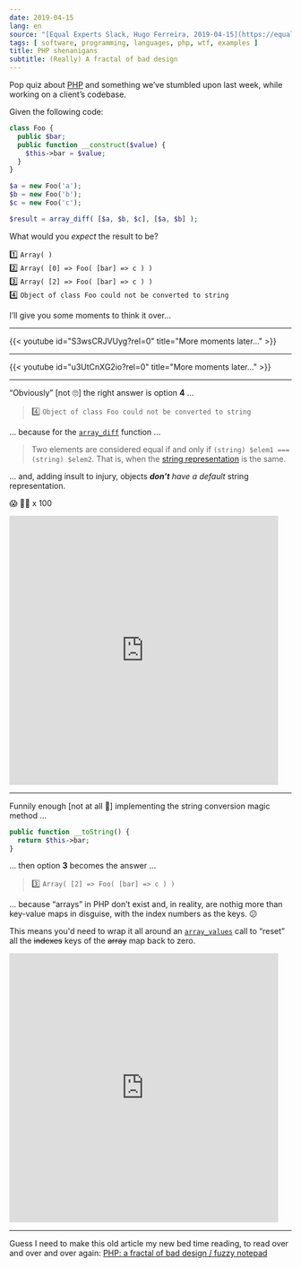 ```yaml
---
date: 2019-04-15
lang: en
source: "[Equal Experts Slack, Hugo Ferreira, 2019-04-15](https://equalexperts.slack.com/archives/C0S71RJA3/p1555313472003700)"
tags: [ software, programming, languages, php, wtf, examples ]
title: PHP shenanigans
subtitle: (Really) A fractal of bad design
---
```


Pop quiz about [PHP](https://www.php.net/) and something we’ve stumbled upon last week, while working on a client’s codebase.

<!--more-->

Given the following code:

```php
class Foo {
  public $bar;
  public function __construct($value) {
    $this->bar = $value;
  }
}

$a = new Foo('a');
$b = new Foo('b');
$c = new Foo('c');

$result = array_diff( [$a, $b, $c], [$a, $b] );
```

What would you *expect* the result to be?

1️⃣ `Array( )`  
2️⃣ `Array( [0] => Foo( [bar] => c ) )`  
3️⃣ `Array( [2] => Foo( [bar] => c ) )`  
4️⃣ `Object of class Foo could not be converted to string`

I’ll give you some moments to think it over…

---

{{< youtube id="S3wsCRJVUyg?rel=0" title="More moments later…" >}}

---

{{< youtube id="u3UtCnXG2io?rel=0" title="More moments later…" >}}

---

“Obviously” [not 🙄] the right answer is option **4** …

>  4️⃣ `Object of class Foo could not be converted to string`

… because for the [`array_diff`](https://www.php.net/manual/en/function.array-diff.php) function …

> Two elements are considered equal if and only if `(string) $elem1 === (string) $elem2`. That is, when the [string representation](https://www.php.net/manual/en/language.types.string.php#language.types.string.casting) is the same.

… and, adding insult to injury, objects ***don’t** have a default* string representation.

😱 🤦‍♂️ x 100

<iframe src="https://giphy.com/embed/wj8VEUZVVEuls6pOw7" width="480" height="480" frameBorder="0" class="giphy-embed" allowFullScreen></iframe>

---

Funnily enough [not at all 😤] implementing the string conversion magic method …

```php
public function __toString() {
  return $this->bar;
}
  ```

… then option **3** becomes the answer …

> 3️⃣ `Array( [2] => Foo( [bar] => c ) )`

… because “arrays” in PHP don’t exist and, in reality, are nothig more than key-value maps in disguise, with the index numbers as the keys. 😕

This means you'd need to wrap it all around an [`array_values`](https://www.php.net/manual/en/function.array-values.php) call to “reset” all the ~~indexes~~ keys of the ~~array~~ map back to zero.

<iframe src="https://giphy.com/embed/zBZk5FD18QhjP35Goa" width="480" height="480" frameBorder="0" class="giphy-embed" allowFullScreen></iframe>

---

Guess I need to make this old article my new bed time reading, to read over and over and over again: [PHP: a fractal of bad design / fuzzy notepad](https://eev.ee/blog/2012/04/09/php-a-fractal-of-bad-design/)
